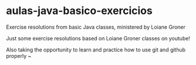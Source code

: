 # aulas-java-basico-exercicios
Exercise resolutions from basic Java classes, ministered by Loiane Groner

  Just some exercise resolutions based on Loiane Groner classes on youtube!
 
  Also taking the opportunity to learn and practice how to use git and github properly ~
